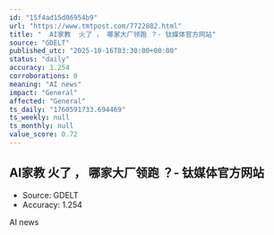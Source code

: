 ```yaml
---
id: "15f4ad15d06954b9"
url: "https://www.tmtpost.com/7722882.html"
title: "  AI家教  火了 ， 哪家大厂领跑 ？- 钛媒体官方网站"
source: "GDELT"
published_utc: "2025-10-16T03:30:00+00:00"
status: "daily"
accuracy: 1.254
corroborations: 0
meaning: "AI news"
impact: "General"
affected: "General"
ts_daily: "1760591733.694469"
ts_weekly: null
ts_monthly: null
value_score: 0.72
---
```

##   AI家教  火了 ， 哪家大厂领跑 ？- 钛媒体官方网站

- Source: GDELT
- Accuracy: 1.254

AI news
